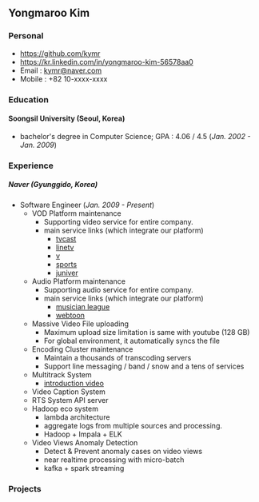 ## Yongmaroo Kim
### Personal
 * https://github.com/kymr
 * https://kr.linkedin.com/in/yongmaroo-kim-56578aa0
 * Email : kymr@naver.com
 * Mobile : +82 10-xxxx-xxxx

### Education
#### Soongsil University (Seoul, Korea)
 * bachelor's degree in Computer Science; GPA : 4.06 / 4.5 (_Jan. 2002 - Jan. 2009_)
  
### Experience
##### Naver (Gyunggido, Korea)
* Software Engineer (_Jan. 2009 - Present_)
  * VOD Platform maintenance
    * Supporting video service for entire company.
    * main service links (which integrate our platform)
      * [tvcast](http://tvcast.naver.com/)
      * [linetv](https://tv.line.me/)
      * [v](http://www.vlive.tv/)
      * [sports](http://sports.news.naver.com/index.nhn)
      * [juniver](http://jr.naver.com/)
  * Audio Platform maintenance
    * Supporting audio service for entire company.
    * main service links (which integrate our platform)
      * [musician league](http://music.naver.com/musicianLeague/contents/list.nhn?division=OPEN)
      * [webtoon](http://www.webtoons.com/episodeList?titleNo=82)
  * Massive Video File uploading
    * Maximum upload size limitation is same with youtube (128 GB)
    * For global environment, it automatically syncs the file
  * Encoding Cluster maintenance
    * Maintain a thousands of transcoding servers
    * Support line messaging / band / snow and a tens of services
  * Multitrack System
    * [introduction video](http://tvcast.naver.com/v/159084)
  * Video Caption System
  * RTS System API server
  * Hadoop eco system
    * lambda architecture
    * aggregate logs from multiple sources and processing.
    * Hadoop + Impala + ELK
  * Video Views Anomaly Detection
    * Detect & Prevent anomaly cases on video views
    * near realtime processing with micro-batch
    * kafka + spark streaming
  

### Projects
